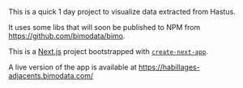 This is a quick 1 day project to visualize data extracted from Hastus.

It uses some libs that will soon be published to NPM from https://github.com/bimodata/bimo.

This is a [Next.js](https://nextjs.org/) project bootstrapped with [`create-next-app`](https://github.com/vercel/next.js/tree/canary/packages/create-next-app).

A live version of the app is available at https://habillages-adjacents.bimodata.com/
